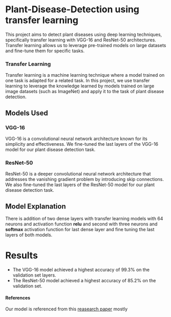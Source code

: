 # **Plant-Disease-Detection using transfer learning** 

This project aims to detect plant diseases using deep learning techniques, specifically transfer learning with VGG-16 and ResNet-50 architectures. Transfer learning allows us to leverage pre-trained models on large datasets and fine-tune them for specific tasks.

### **Transfer Learning**

Transfer learning is a machine learning technique where a model trained on one task is adapted for a related task. In this project, we use transfer learning to leverage the knowledge learned by models trained on large image datasets (such as ImageNet) and apply it to the task of plant disease detection.

## Models Used
### VGG-16
VGG-16 is a convolutional neural network architecture known for its simplicity and effectiveness. We fine-tuned the last layers of the VGG-16 model for our plant disease detection task.

### ResNet-50
ResNet-50 is a deeper convolutional neural network architecture that addresses the vanishing gradient problem by introducing skip connections. We also fine-tuned the last layers of the ResNet-50 model for our plant disease detection task.

## Model Explanation

 There is addition of two dense layers with transfer learning models with 64 neurons and activation function **relu** and second with three neurons and **softmax** activation function for last dense layer and fine tuning the last layers of both models.

# Results
- The VGG-16 model achieved a highest accuracy of 99.3% on the validation set layers.
- The ResNet-50 model achieved a highest accuracy of 85.2% on the validation set.

#### References 

Our model is referenced from this [reasearch paper](https://www.biorxiv.org/content/10.1101/2020.05.22.110957v2.full.pdf) mostly